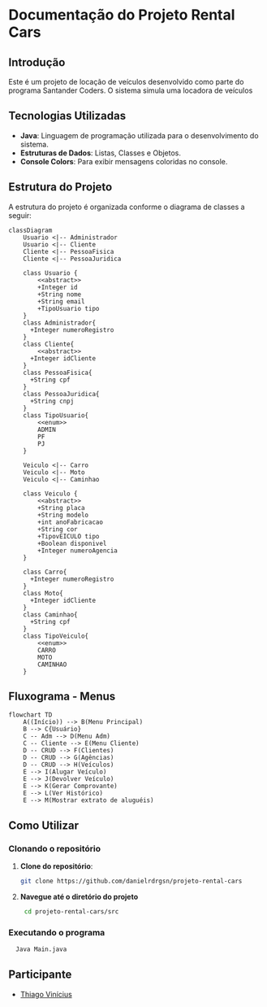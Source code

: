 # Documentação do Projeto Rental Cars

## Introdução

Este é um projeto de locação de veículos desenvolvido como parte do programa Santander Coders.
O sistema simula uma locadora de veículos


## Tecnologias Utilizadas

- **Java**: Linguagem de programação utilizada para o desenvolvimento do sistema.
- **Estruturas de Dados**: Listas, Classes e Objetos.
- **Console Colors**: Para exibir mensagens coloridas no console.

## Estrutura do Projeto

A estrutura do projeto é organizada conforme o diagrama de classes a seguir:

```mermaid
classDiagram
    Usuario <|-- Administrador
    Usuario <|-- Cliente
    Cliente <|-- PessoaFisica
    Cliente <|-- PessoaJuridica
    
    class Usuario {
        <<abstract>>
        +Integer id
        +String nome
        +String email
        +TipoUsuario tipo
    }
    class Administrador{
      +Integer numeroRegistro
    }
    class Cliente{
        <<abstract>>
      +Integer idCliente
    }
    class PessoaFisica{
      +String cpf
    }
    class PessoaJuridica{
      +String cnpj
    }
    class TipoUsuario{
        <<enum>>
        ADMIN
        PF
        PJ
    }

    Veiculo <|-- Carro
    Veiculo <|-- Moto
    Veiculo <|-- Caminhao
    
    class Veiculo {
        <<abstract>>
        +String placa
        +String modelo
        +int anoFabricacao
        +String cor
        +TipovEICULO tipo
        +Boolean disponivel
        +Integer numeroAgencia
    }
    
    class Carro{
      +Integer numeroRegistro
    }
    class Moto{
      +Integer idCliente
    }
    class Caminhao{
      +String cpf
    }
    class TipoVeiculo{
        <<enum>>
        CARRO
        MOTO
        CAMINHAO
    }
```
## Fluxograma - Menus
```mermaid    
flowchart TD
    A((Início)) --> B(Menu Principal)
    B --> C{Usuário}
    C -- Adm --> D(Menu Adm)
    C -- Cliente --> E(Menu Cliente)
    D -- CRUD --> F(Clientes)
    D -- CRUD --> G(Agências)
    D -- CRUD --> H(Veículos)
    E --> I(Alugar Veículo)
    E --> J(Devolver Veículo)
    E --> K(Gerar Comprovante)
    E --> L(Ver Histórico)
    E --> M(Mostrar extrato de aluguéis)

```

## Como Utilizar

### Clonando o repositório

1. **Clone do repositório**:
    ```bash
   git clone https://github.com/danielrdrgsn/projeto-rental-cars
   ```
2. **Navegue até o diretório do projeto**
   ```bash 
    cd projeto-rental-cars/src

### Executando o programa

```bash
  Java Main.java
```


## Participante
- [Thiago Vinícius](https://github.com/Thiagoqdev)
